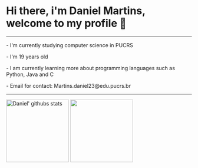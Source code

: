 <h1> Hi there, i'm Daniel Martins, welcome to my profile 👋 </h1>
<hr>
<p> - I'm currently studying computer science in PUCRS </p>
<p> - I'm 19 years old  </p>
<p> - I am currently learning more about programming languages ​​such as Python, Java and C </p>
<p> - Email for contact: Martins.daniel23@edu.pucrs.br </p>
<hr>
<div style: "display: inline_block">
  <a href="https://github.com/Daniel-C-Martins"><img height="170em" align="center" src="https://github-readme-stats.vercel.app/api?username=Daniel-C-Martins&show_icons=true&theme=city_lights&hide_border=true" alt="Daniel' githubs stats" /></a>
  <a href="https://github.com/anuraghazra/github-readme-stats"><img height="170em" align="center" src="https://github-readme-stats.vercel.app/api/top-langs/?username=Daniel-C-Martins&layout=compact&theme=city_lights&hide_border=true" /></a> 
</div>



